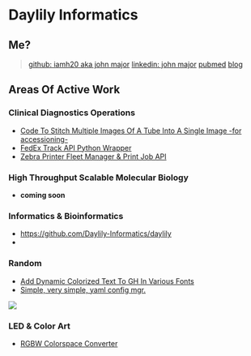 # Daylily Informatics

## Me?

> [github: iamh20 aka john major](https://github.com/iamh2o)
> [linkedin: john major](https://linkedin.com/in/john--major)
> [pubmed](https://pubmed.ncbi.nlm.nih.gov/?term=John%20Major%5BAuthor%5D)
> [blog](https://daylily-informatics.github.io/)
 
## Areas Of Active Work

### Clinical Diagnostics Operations
* [Code To Stitch Multiple Images Of A Tube Into A Single Image -for accessioning-](https://github.com/Daylily-Informatics/img_stitcher_day)
* [FedEx Track API Python Wrapper](https://github.com/Daylily-Informatics/fedex_tracking_day)
* [Zebra Printer Fleet Manager & Print Job API](https://github.com/Daylily-Informatics/zebra_day)
  
### High Throughput Scalable Molecular Biology
* __coming soon__

### Informatics & Bioinformatics
* https://github.com/Daylily-Informatics/daylily
* 
### Random

* [Add Dynamic Colorized Text To GH In Various Fonts](https://github.com/Daylily-Informatics/github_markdown_text_colorizer )
* [Simple, very simple, yaml config mgr.](https://github.com/Daylily-Informatics/yaml_config_day)
 <img src="http://flux.glass/format_gh_text?txt=check+these+zeros+00000&bg_color=%232c212c&txt_color=%235cfd30&font=Monoid-Regular-HalfTight-Dollar-0-1-l&font_size=14&width=75&ret_type=img" />
  
### LED & Color Art
* [RGBW Colorspace Converter](https://github.com/iamh2o/rgbw_colorspace_converter)
